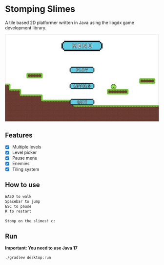 # Stomping Slimes
A tile based 2D platformer written in Java using the libgdx game development library.

![start menu](platformer.png)

## Features
- [x] Multiple levels
- [x] Level picker
- [x] Pause menu
- [x] Enemies
- [x] Tiling system

## How to use
```
WASD to walk  
Spacebar to jump  
ESC to pause
R to restart

Stomp on the slimes! c:
```
## Run
**Important: You need to use Java 17**
```
./gradlew desktop:run

```
